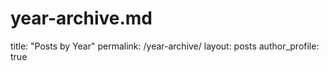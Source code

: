 # year-archive.md

title: "Posts by Year"
permalink: /year-archive/
layout: posts
author_profile: true

